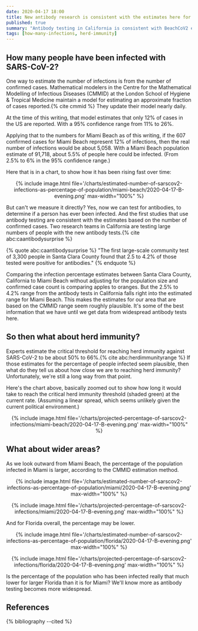 ```yaml
---
date: 2020-04-17 18:00
title: New antibody research is consistent with the estimates here for number of infections
published: true
summary: "Antibody testing in California is consistent with BeachCoV2 estimates."
tags: [how-many-infections, herd-immunity]
---
```


## How many people have been infected with SARS-CoV-2?

One way to estimate the number of infections is from the number of confirmed cases.  Mathematical modelers in the Centre for the Mathematical Modelling of Infectious Diseases (CMMID) at the London School of Hygiene & Tropical Medicine maintain a model for estimating an approximate fraction of cases reported.{% cite cmmid %}  They update their model nearly daily.

At the time of this writing, that model estimates that only 12% of cases in the US are reported.  With a 95% confidence range from 11% to 26%.

Applying that to the numbers for Miami Beach as of this writing, if the 607 confirmed cases for Miami Beach represent 12% of infections, then the real number of infections would be about 5,058.  With a Miami Beach population estimate of 91,718, about 5.5% of people here could be infected.  (From 2.5% to 6% in the 95% confidence range.)

Here that is in a chart, to show how it has been rising fast over time:

<p>
<center>
{% include image.html file='/charts/estimated-number-of-sarscov2-infections-as-percentage-of-population/miami-beach/2020-04-17-B-evening.png' max-width="100%" %}
</center>
</p>

But can't we measure it directly?  Yes, now we can test for antibodies, to determine if a person has ever been infected.  And the first studies that use antibody testing are consistent with the estimates based on the number of confirmed cases.  Two research teams in California are testing large numbers of people with the new antibody tests.{% cite abc:caantibodysurprise %}

{% quote abc:caantibodysurprise %}
"The first large-scale community test of 3,300 people in Santa Clara County found that 2.5 to 4.2% of those tested were positive for antibodies."
{% endquote %}

Comparing the infection percentage estimates between Santa Clara County, California to Miami Beach without adjusting for the population size and confirmed case count is comparing apples to oranges.  But the 2.5% to 4.2% range from the antibody tests in California falls right into the estimated range for Miami Beach.  This makes the estimates for our area that are based on the CMMID range seem roughly plausible.  It's some of the best information that we have until we get data from widespread antibody tests here.

## So then what about herd immunity?

Experts estimate the critical threshold for reaching herd immunity against SARS-CoV-2 to be about 50% to 66%.{% cite abc:herdimmunityrange %}  If those estimates for the percentage of people infected seem plausible, then what do they tell us about how close we are to reaching herd immunity?  Unfortunately, we're still a long way from that point.

Here's the chart above, basically zoomed out to show how long it would take to reach the critical herd immunity threshold (shaded green) at the current rate.  (Assuming a linear spread, which seems unlikely given the current political environment.)

<p>
<center>
{% include image.html file='/charts/projected-percentage-of-sarscov2-infections/miami-beach/2020-04-17-B-evening.png' max-width="100%" %}
</center>
</p>

## What about wider areas?

As we look outward from Miami Beach, the percentage of the population infected in Miami is larger, according to the CMMID estimation method.

<p>
<center>
{% include image.html file='/charts/estimated-number-of-sarscov2-infections-as-percentage-of-population/miami/2020-04-17-B-evening.png' max-width="100%" %}
</center>
</p>

<p>
<center>
{% include image.html file='/charts/projected-percentage-of-sarscov2-infections/miami/2020-04-17-B-evening.png' max-width="100%" %}
</center>
</p>

And for Florida overall, the percentage may be lower.

<p>
<center>
{% include image.html file='/charts/estimated-number-of-sarscov2-infections-as-percentage-of-population/florida/2020-04-17-B-evening.png' max-width="100%" %}
</center>
</p>

<p>
<center>
{% include image.html file='/charts/projected-percentage-of-sarscov2-infections/florida/2020-04-17-B-evening.png' max-width="100%" %}
</center>
</p>

Is the percentage of the population who has been infected really that much lower for larger Florida than it is for Miami?  We'll know more as antibody testing becomes more widespread.

<h2>References</h2>

{% bibliography --cited %}
